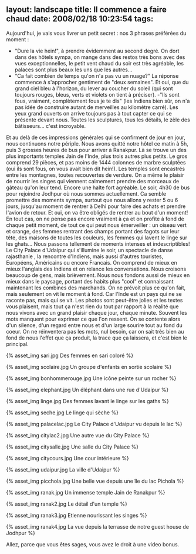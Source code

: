 layout: landscape
title: Il commence a faire chaud
date: 2008/02/18 10:23:54
tags:
---

Aujourd'hui, je vais vous livrer un petit secret : nos 3 phrases préférées du moment :
- "Dure la vie hein!", à prendre évidemment au second degré. On dort dans des hôtels sympa, on mange dans des restos très bons avec des vues exceptionnelles, le petit vent chaud du soir est très agréable, les palaces sont plus beaux les uns que les autres...
- "Ca fait combien de temps qu'on n'a pas vu un nuage?" La réponse commence à s'approcher gentiment de "deux semaines". Et oui, que du grand ciel bleu à l'horizon, du lever au coucher du soleil (qui sont toujours rouges, bleus, verts et violets on tient à préciser).
-"Ils sont fous, vraiment, complètement fous je te dis" (les Indiens bien sûr, on n'a pas idée de construire autant de merveilles au kilomètre carré). Les yeux grand ouverts on arrive toujours pas à tout capter ce qui se présente devant nous. Toutes les sculptures, tous les détails, le zèle des bâtisseurs... c'est incroyable.

Et au delà de ces impressions générales qui se confirment de jour en jour, nous continuons notre périple. Nous avons quitté notre hôtel ce matin à 5h, puis 3 grosses heures de bus pour arriver à Ranakpur. Là se trouve un des plus importants temples Jain de l'Inde, plus trois autres plus petits. Le gros comprend 29 pièces, et pas moins de 1444 colonnes de marbre sculptées (oui ils sont fous, on vous avait bien dit hein!). Les temples sont encastrés entre les montagnes, toutes recouvertes de verdure. On a même le plaisir de nourrir les singes qui viennent calmement prendre des morceaux de gâteau qu'on leur tend. Encore une halte fort agréable. Le soir, 4h30 de bus pour rejoindre Jodhpur où nous sommes actuellement. Ca semble promettre des moments sympa, surtout que nous allons y rester 5 ou 6 jours, jusqu'au moment de rentrer à Delhi pour faire des achats et prendre l'avion de retour. Et oui, on va être obligés de rentrer au bout d'un moment! En tout cas, on ne pense pas encore vraiment à ça et on profite à fond de chaque petit moment, de tout ce qui peut nous émerveiller : un oiseau vert et orange, des femmes rentrant des champs portant des fagots sur leur tête, des maisons de toutes les couleurs, les femmes qui lavent le linge sur les ghats... Nous passons tellement de moments intenses et indescriptibles! Le City Palace d'Udaipur qui s'illumine le soir, un spectacle de danse rajasthanie , la rencontre d'Indiens, mais aussi d'autres touristes, Européens, Américains ou encore Francais. On comprend de mieux en mieux l'anglais des Indiens et on relance les conversations. Nous croisons beaucoup de gens, mais brièvement. Nous nous fondons aussi de mieux en mieux dans le paysage, portant des habits plus "cool" et connaissant maintenant les combines des marchands. On ne prévoit plus ce qu'on fait, mais seulement on vit le moment à fond. Car l'Inde est un pays qui ne se raconte pas, mais qui se vit. Les photos sont peut-être jolies et les textes vous plaisent, mais tout ça n'est rien du tout par rapport à la réalité que nous vivons avec un grand plaisir chaque jour, chaque minute. Souvent les mots manquent pour exprimer ce que l'on ressent. On se contente alors d'un silence, d'un regard entre nous et d'un large sourire tout au fond du coeur. On ne réinventera pas les mots, nul besoin, car on sait très bien au fond de nous l'effet que ça produit, la trace que ça laissera, et c'est bien le principal.

{% asset_img sari.jpg Des femmes en sari coloré %}

{% asset_img scolaire.jpg Un groupe d'enfants en sortie scolaire %}

{% asset_img bonhommerouge.jpg Une icône peinte sur un rocher %}

{% asset_img elephant.jpg Un éléphant dans une rue d'Udaipur %}

{% asset_img linge.jpg Des femmes lavant le linge sur les gaths %}

{% asset_img seche.jpg Le linge qui sèche %}

{% asset_img palacelac.jpg Le City Palace d'Udaipur vu depuis le lac %}

{% asset_img citylac2.jpg Une autre vue du City Palace %}

{% asset_img citysalle.jpg Une salle du City Palace %}

{% asset_img citycours.jpg Une cour intérieure %}

{% asset_img udaipur.jpg La ville d'Udaipur %}

{% asset_img picchola.jpg Une belle vue depuis une île du lac Pichola %}

{% asset_img ranak.jpg Un immense temple Jain de Ranakpur %}

{% asset_img ranak2.jpg Le détail d'un temple %}

{% asset_img ranak3.jpg Etienne nourissant les singes %}

{% asset_img ranak4.jpg La vue depuis la terrasse de notre guest house de Jodhpur %}

Allez, parce que vous êtes sages, vous avez le droit à une video bonus.

<div><object width="640" height="505"><param name="movie" value="http://www.dailymotion.com/swf/x4fiei&v3=1&related=1"></param><param name="allowFullScreen" value="true"></param><param name="allowScriptAccess" value="always"></param><embed src="http://www.dailymotion.com/swf/x4fiei&v3=1&related=1" type="application/x-shockwave-flash" width="640" height="505" allowFullScreen="true" allowScriptAccess="always"></embed></object></div>
